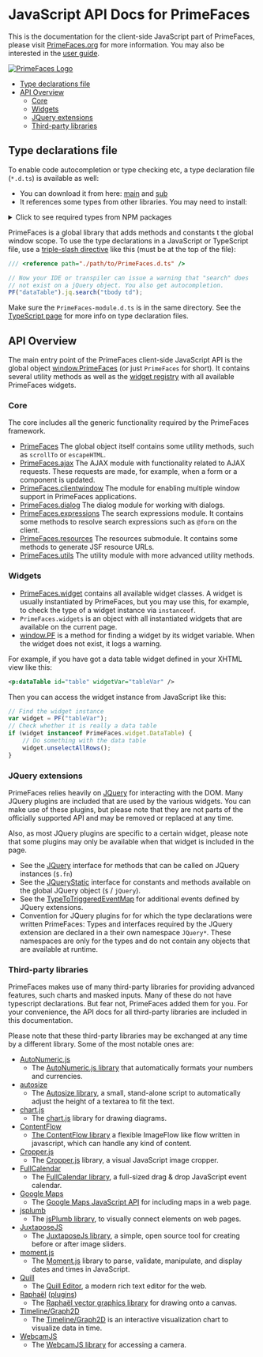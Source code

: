 # JavaScript API Docs for PrimeFaces

This is the documentation for the client-side JavaScript part of PrimeFaces, please visit
[PrimeFaces.org](https://www.primefaces.org) for more information. You may also  be interested in the
[user guide](https://primefaces.github.io/primefaces/).

[![PrimeFaces Logo](https://www.primefaces.org/wp-content/uploads/2016/10/prime_logo_new.png)](https://www.primefaces.org/showcase)

* [Type declarations file](#type-declarations-file)
* [API Overview](#api-overview)
    - [Core](#core)
    - [Widgets](#widgets)
    - [JQuery extensions](#jquery-extensions)
    - [Third-party libraries](#third-party-libraries)

## Type declarations file

To enable code autocompletion or type checking etc, a type declaration file
(`*.d.ts`) is available as well:

* You can download it from here: [main](../PrimeFaces.d.ts) and [sub](../PrimeFaces-module.d.ts)
* It references some types from other libraries. You may need to install:

<details>
<summary>Click to see required types from NPM packages </summary>

```sh
npm install --save-dev  \
  @types/chart.js \
  @types/googlemaps \
  @types/jquery \
  @types/jqueryui \
  @types/jquery.cleditor
  @types/moment-timezone \
  @types/quill \
  @types/raphael \
  @fullcalendar/core \
  @fullcalendar/daygrid \
  @fullcalendar/interaction \
  @fullcalendar/list \
  @fullcalendar/moment \
  @fullcalendar/timegrid \
  autonumeric \
  cropperjs \
  moment \
  vis-data \
  vis-timeline
```

</details>

PrimeFaces is a global library that adds methods and constants t the global window scope. To use the type declarations
in a JavaScript or TypeScript file, use a
[triple-slash directive](https://www.typescriptlang.org/docs/handbook/triple-slash-directives.html#-reference-path-)
like this (must be at the top of the file):

```javascript
/// <reference path="./path/to/PrimeFaces.d.ts" />

// Now your IDE or transpiler can issue a warning that "search" does
// not exist on a jQuery object. You also get autocompletion.
PF("dataTable").jq.search("tbody td");
```

Make sure the `PrimeFaces-module.d.ts` is in the same directory. See the
[TypeScript page](https://www.typescriptlang.org/docs/handbook/declaration-files/introduction.html) for more info on
type declaration files.

## API Overview

The main entry point of the PrimeFaces client-side JavaScript API is the global object
[window.PrimeFaces]((./modules/primefaces.html)) (or just `PrimeFaces` for short). It contains several utility methods
as well as the [widget registry]((./modules/primefaces.widget.html)) with all available PrimeFaces widgets.

### Core

The core includes all the generic functionality required by the PrimeFaces framework.

* [PrimeFaces](./modules/primefaces.html) The global object itself contains some utility methods, such as `scrollTo` or
`escapeHTML`.
* [PrimeFaces.ajax](./modules/primefaces.ajax.html) The AJAX module with functionality related to AJAX requests. These
requests are made, for example, when a form or a component is updated.
* [PrimeFaces.clientwindow](./modules/primefaces.clientwindow.html) The module for enabling multiple window support in
  PrimeFaces applications.
* [PrimeFaces.dialog](./modules/primefaces.dialog.html) The dialog module for working with dialogs.
* [PrimeFaces.expressions](./modules/primefaces.expressions.html) The search expressions module. It contains some
methods to resolve search expressions such as `@form` on the client.
* [PrimeFaces.resources](./modules/primefaces.resources.html) The resources submodule. It contains some methods to
generate JSF resource URLs.
* [PrimeFaces.utils](./modules/primefaces.utils.html) The utility module with more advanced utility methods.

### Widgets

* [PrimeFaces.widget](./modules/primefaces.widget.html) contains all available widget classes. A widget is usually
instantiated by PrimeFaces, but you may use this, for example, to check the type of a widget instance via `instanceof`.
* `PrimeFaces.widgets` is an object with all instantiated widgets that are available on the current page.
* [window.PF](./globals.html#pf) is a method for finding a widget by its widget variable. When the widget does not
exist, it logs a warning.

For example, if you have got a data table widget defined in your XHTML view like this:

```xml
<p:dataTable id="table" widgetVar="tableVar" />
```

Then you can access the widget instance from JavaScript like this:

```javascript
// Find the widget instance
var widget = PF("tableVar");
// Check whether it is really a data table
if (widget instanceof PrimeFaces.widget.DataTable) {
    // Do something with the data table
    widget.unselectAllRows();
}
```

### JQuery extensions

PrimeFaces relies heavily on [JQuery](https://jquery.com/) for interacting with the DOM. Many JQuery plugins are
included that are used by the various widgets. You can make use of these plugins, but please note that they are not
parts of the officially supported API and may be removed or replaced at any time.

Also, as most JQuery plugins are specific to a certain widget, please note that some plugins may only be available when
that widget is included in the page.

* See the [JQuery](./modules/jquery.html) interface for methods that can be called on JQuery instances (`$.fn`)
* See the [JQueryStatic](./interfaces/jquerystatic.html) interface for constants and methods available on the global
  JQuery object (`$` / `jQuery`).
* See the [TypeToTriggeredEventMap](./interfaces/jquery.typetotriggeredeventmap.html) for additional events defined
  by JQuery extensions. 
* Convention for JQuery plugins for for which the type declarations were written PrimeFaces: Types and interfaces
  required by the JQuery extension are declared in a their own namespace `JQuery*`. These namespaces are only for the
  types and do not contain any objects that are available at runtime. 

### Third-party libraries

PrimeFaces makes use of many third-party libraries for providing advanced features, such charts and masked inputs. Many
of these do not have typescript declarations. But fear not, PrimeFaces added them for you. For your convenience, the
API docs for all third-party libraries are included in this documentation.

Please note that these third-party libraries may be exchanged at any time by a different library. Some of the most
notable ones are:

* [AutoNumeric.js](./classes/autonumeric.html)
    * The [AutoNumeric.js library](http://autonumeric.org/) that automatically formats your numbers and currencies.
* [autosize](./modules/autosize.html)
    * The [Autosize library](https://github.com/jackmoore/autosize), a small, stand-alone script to automatically adjust
      the height of a textarea to fit the text. 
* [chart.js](./classes/chart.html)
    * The [chart.js](https://www.chartjs.org/) library for drawing diagrams.
* [ContentFlow](./classes/contentflow.html)
    * [The ContentFlow library](https://web.archive.org/web/20120108070056/http://www.jacksasylum.eu/ContentFlow/index.php)
      a flexible ImageFlow like flow written in javascript, which can handle any kind of content.
* [Cropper.js](./classes/cropper.html)
    * The [Cropper.js](https://fengyuanchen.github.io/cropperjs/) library, a visual JavaScript image cropper.
* [FullCalendar](./classes/calendar.html)
    * The [FullCalendar library](https://fullcalendar.io/), a full-sized drag & drop JavaScript event calendar.
* [Google Maps](./modules/google.maps.html)
    * The [Google Maps JavaScript API](https://developers.google.com/maps/documentation/javascript/tutorial) for
      including maps in a web page.
* [jsplumb](./modules/jsplumb.html)
    * The [jsPlumb library](https://github.com/jsplumb/jsplumb), to visually connect elements on web pages.
* [JuxtaposeJS](./modules/juxtapose.html)
    * The [JuxtaposeJs library](https://juxtapose.knightlab.com/), a simple, open source tool for creating before or
      after image sliders.
* [moment.js](./modules/moment.html)
    * The [Moment.js](https://momentjs.com/) library to parse, validate, manipulate, and display dates and times in
      JavaScript.
* [Quill](./classes/quill.html)
    * The [Quill Editor](https://quilljs.com/), a modern rich text editor for the web.
* [Raphaël](./interfaces/raphaelstatic.html) ([plugins](./modules/_raphael_.html))
    * The [Raphaël vector graphics library](https://dmitrybaranovskiy.github.io/raphael/) for drawing onto a canvas.
* [Timeline/Graph2D](./classes/timeline.html)
    * The [Timeline/Graph2D](https://github.com/visjs/vis-timeline) is an interactive visualization chart to visualize
    data in time.
* [WebcamJS](./modules/webcam.html)
    * The [WebcamJS library](https://github.com/jhuckaby/webcamjs) for accessing a camera.
